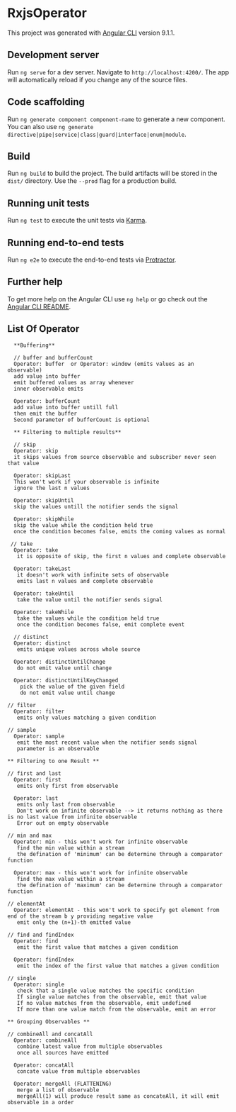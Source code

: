 # RxjsOperator

This project was generated with [Angular CLI](https://github.com/angular/angular-cli) version 9.1.1.

## Development server

Run `ng serve` for a dev server. Navigate to `http://localhost:4200/`. The app will automatically reload if you change any of the source files.

## Code scaffolding

Run `ng generate component component-name` to generate a new component. You can also use `ng generate directive|pipe|service|class|guard|interface|enum|module`.

## Build

Run `ng build` to build the project. The build artifacts will be stored in the `dist/` directory. Use the `--prod` flag for a production build.

## Running unit tests

Run `ng test` to execute the unit tests via [Karma](https://karma-runner.github.io).

## Running end-to-end tests

Run `ng e2e` to execute the end-to-end tests via [Protractor](http://www.protractortest.org/).

## Further help

To get more help on the Angular CLI use `ng help` or go check out the [Angular CLI README](https://github.com/angular/angular-cli/blob/master/README.md).

## List Of Operator

      **Buffering**

      // buffer and bufferCount
      Operator: buffer  or Operator: window (emits values as an observable)
      add value into buffer
      emit buffered values as array whenever
      inner observable emits

      Operator: bufferCount
      add value into buffer untill full
      then emit the buffer
      Second parameter of bufferCount is optional

      ** Filtering to multiple results**

      // skip
      Operator: skip
      it skips values from source observable and subscriber never seen that value

      Operator: skipLast
      This won't work if your observable is infinite
      ignore the last n values

      Operator: skipUntil
      skip the values untill the notifier sends the signal

      Operator: skipWhile
      skip the value while the condition held true
      once the condition becomes false, emits the coming values as normal

     // take
      Operator: take
       it is opposite of skip, the first n values and complete observable

      Operator: takeLast
       it doesn't work with infinite sets of observable
       emits last n values and complete observable
      
      Operator: takeUntil
       take the value until the notifier sends signal

      Operator: takeWhile
       take the values while the condition held true
       once the condition becomes false, emit complete event

      // distinct
      Operator: distinct
       emits unique values across whole source

      Operator: distinctUntilChange
       do not emit value until change

      Operator: distinctUntilKeyChanged
        pick the value of the given field
        do not emit value until change

    // filter
      Operator: filter
       emits only values matching a given condition

    // sample
      Operator: sample
       emit the most recent value when the notifier sends signal
       parameter is an observable

    ** Filtering to one Result **

    // first and last
      Operator: first
       emits only first from observable

      Operator: last
       emits only last from observable
       Don't work on infinite observable --> it returns nothing as there is no last value from infinite observable
       Error out on empty observable

    // min and max
      Operator: min - this won't work for infinite observable
       find the min value within a stream
       the defination of 'minimum' can be determine through a comparator function

      Operator: max - this won't work for infinite observable
       find the max value within a stream
       the defination of 'maximum' can be determine through a comparator function

    // elementAt
      Operator: elementAt - this won't work to specify get element from end of the stream b y providing negative value 
       emit only the (n+1)-th emitted value

    // find and findIndex
      Operator: find
       emit the first value that matches a given condition

      Operator: findIndex
       emit the index of the first value that matches a given condition

    // single
      Operator: single
       check that a single value matches the specific condition
       If single value matches from the observable, emit that value
       If no value matches from the observable, emit undefined
       If more than one value match from the observable, emit an error

    ** Grouping Observables **

    // combineAll and concatAll
      Operator: combineAll
       combine latest value from multiple observables
       once all sources have emitted

      Operator: concatAll
       concate value from multiple observables

      Operator: mergeAll (FLATTENING)
       merge a list of observable
       mergeAll(1) will produce result same as concateAll, it will emit observable in a order
